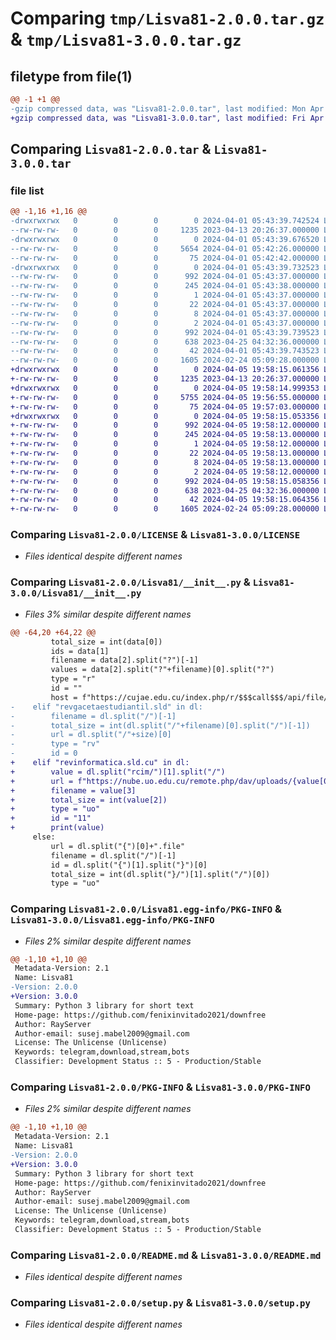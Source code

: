 # Comparing `tmp/Lisva81-2.0.0.tar.gz` & `tmp/Lisva81-3.0.0.tar.gz`

## filetype from file(1)

```diff
@@ -1 +1 @@
-gzip compressed data, was "Lisva81-2.0.0.tar", last modified: Mon Apr  1 05:43:39 2024, max compression
+gzip compressed data, was "Lisva81-3.0.0.tar", last modified: Fri Apr  5 19:58:15 2024, max compression
```

## Comparing `Lisva81-2.0.0.tar` & `Lisva81-3.0.0.tar`

### file list

```diff
@@ -1,16 +1,16 @@
-drwxrwxrwx   0        0        0        0 2024-04-01 05:43:39.742524 Lisva81-2.0.0/
--rw-rw-rw-   0        0        0     1235 2023-04-13 20:26:37.000000 Lisva81-2.0.0/LICENSE
-drwxrwxrwx   0        0        0        0 2024-04-01 05:43:39.676520 Lisva81-2.0.0/Lisva81/
--rw-rw-rw-   0        0        0     5654 2024-04-01 05:42:26.000000 Lisva81-2.0.0/Lisva81/__init__.py
--rw-rw-rw-   0        0        0       75 2024-04-01 05:42:42.000000 Lisva81-2.0.0/Lisva81/version.py
-drwxrwxrwx   0        0        0        0 2024-04-01 05:43:39.732523 Lisva81-2.0.0/Lisva81.egg-info/
--rw-rw-rw-   0        0        0      992 2024-04-01 05:43:37.000000 Lisva81-2.0.0/Lisva81.egg-info/PKG-INFO
--rw-rw-rw-   0        0        0      245 2024-04-01 05:43:38.000000 Lisva81-2.0.0/Lisva81.egg-info/SOURCES.txt
--rw-rw-rw-   0        0        0        1 2024-04-01 05:43:37.000000 Lisva81-2.0.0/Lisva81.egg-info/dependency_links.txt
--rw-rw-rw-   0        0        0       22 2024-04-01 05:43:37.000000 Lisva81-2.0.0/Lisva81.egg-info/requires.txt
--rw-rw-rw-   0        0        0        8 2024-04-01 05:43:37.000000 Lisva81-2.0.0/Lisva81.egg-info/top_level.txt
--rw-rw-rw-   0        0        0        2 2024-04-01 05:43:37.000000 Lisva81-2.0.0/Lisva81.egg-info/zip-safe
--rw-rw-rw-   0        0        0      992 2024-04-01 05:43:39.739523 Lisva81-2.0.0/PKG-INFO
--rw-rw-rw-   0        0        0      638 2023-04-25 04:32:36.000000 Lisva81-2.0.0/README.md
--rw-rw-rw-   0        0        0       42 2024-04-01 05:43:39.743523 Lisva81-2.0.0/setup.cfg
--rw-rw-rw-   0        0        0     1605 2024-02-24 05:09:28.000000 Lisva81-2.0.0/setup.py
+drwxrwxrwx   0        0        0        0 2024-04-05 19:58:15.061356 Lisva81-3.0.0/
+-rw-rw-rw-   0        0        0     1235 2023-04-13 20:26:37.000000 Lisva81-3.0.0/LICENSE
+drwxrwxrwx   0        0        0        0 2024-04-05 19:58:14.999353 Lisva81-3.0.0/Lisva81/
+-rw-rw-rw-   0        0        0     5755 2024-04-05 19:56:55.000000 Lisva81-3.0.0/Lisva81/__init__.py
+-rw-rw-rw-   0        0        0       75 2024-04-05 19:57:03.000000 Lisva81-3.0.0/Lisva81/version.py
+drwxrwxrwx   0        0        0        0 2024-04-05 19:58:15.053356 Lisva81-3.0.0/Lisva81.egg-info/
+-rw-rw-rw-   0        0        0      992 2024-04-05 19:58:12.000000 Lisva81-3.0.0/Lisva81.egg-info/PKG-INFO
+-rw-rw-rw-   0        0        0      245 2024-04-05 19:58:13.000000 Lisva81-3.0.0/Lisva81.egg-info/SOURCES.txt
+-rw-rw-rw-   0        0        0        1 2024-04-05 19:58:12.000000 Lisva81-3.0.0/Lisva81.egg-info/dependency_links.txt
+-rw-rw-rw-   0        0        0       22 2024-04-05 19:58:13.000000 Lisva81-3.0.0/Lisva81.egg-info/requires.txt
+-rw-rw-rw-   0        0        0        8 2024-04-05 19:58:13.000000 Lisva81-3.0.0/Lisva81.egg-info/top_level.txt
+-rw-rw-rw-   0        0        0        2 2024-04-05 19:58:12.000000 Lisva81-3.0.0/Lisva81.egg-info/zip-safe
+-rw-rw-rw-   0        0        0      992 2024-04-05 19:58:15.058356 Lisva81-3.0.0/PKG-INFO
+-rw-rw-rw-   0        0        0      638 2023-04-25 04:32:36.000000 Lisva81-3.0.0/README.md
+-rw-rw-rw-   0        0        0       42 2024-04-05 19:58:15.064356 Lisva81-3.0.0/setup.cfg
+-rw-rw-rw-   0        0        0     1605 2024-02-24 05:09:28.000000 Lisva81-3.0.0/setup.py
```

### Comparing `Lisva81-2.0.0/LICENSE` & `Lisva81-3.0.0/LICENSE`

 * *Files identical despite different names*

### Comparing `Lisva81-2.0.0/Lisva81/__init__.py` & `Lisva81-3.0.0/Lisva81/__init__.py`

 * *Files 3% similar despite different names*

```diff
@@ -64,20 +64,22 @@
         total_size = int(data[0])
         ids = data[1]
         filename = data[2].split("?")[-1]
         values = data[2].split("?"+filename)[0].split("?")
         type = "r"
         id = ""
         host = f"https://cujae.edu.cu/index.php/r/$$$call$$$/api/file/file-api/download-file?submissionFileId=*&submissionId={ids}&stageId=1"
-    elif "revgacetaestudiantil.sld" in dl:
-        filename = dl.split("/")[-1]
-        total_size = int(dl.split("/"+filename)[0].split("/")[-1])
-        url = dl.split("/"+size)[0]
-        type = "rv"
-        id = 0
+    elif "revinformatica.sld.cu" in dl:
+        value = dl.split("rcim/")[1].split("/")
+        url = f"https://nube.uo.edu.cu/remote.php/dav/uploads/{value[0]}/web-file-upload-{value[1]}/.file"
+        filename = value[3]
+        total_size = int(value[2])
+        type = "uo"
+        id = "11"
+        print(value)
     else:
         url = dl.split("{")[0]+".file"
         filename = dl.split("/")[-1]
         id = dl.split("{")[1].split("}")[0]
         total_size = int(dl.split("}/")[1].split("/")[0])
         type = "uo"
```

### Comparing `Lisva81-2.0.0/Lisva81.egg-info/PKG-INFO` & `Lisva81-3.0.0/Lisva81.egg-info/PKG-INFO`

 * *Files 2% similar despite different names*

```diff
@@ -1,10 +1,10 @@
 Metadata-Version: 2.1
 Name: Lisva81
-Version: 2.0.0
+Version: 3.0.0
 Summary: Python 3 library for short text
 Home-page: https://github.com/fenixinvitado2021/downfree
 Author: RayServer
 Author-email: susej.mabel2009@gmail.com
 License: The Unlicense (Unlicense)
 Keywords: telegram,download,stream,bots
 Classifier: Development Status :: 5 - Production/Stable
```

### Comparing `Lisva81-2.0.0/PKG-INFO` & `Lisva81-3.0.0/PKG-INFO`

 * *Files 2% similar despite different names*

```diff
@@ -1,10 +1,10 @@
 Metadata-Version: 2.1
 Name: Lisva81
-Version: 2.0.0
+Version: 3.0.0
 Summary: Python 3 library for short text
 Home-page: https://github.com/fenixinvitado2021/downfree
 Author: RayServer
 Author-email: susej.mabel2009@gmail.com
 License: The Unlicense (Unlicense)
 Keywords: telegram,download,stream,bots
 Classifier: Development Status :: 5 - Production/Stable
```

### Comparing `Lisva81-2.0.0/README.md` & `Lisva81-3.0.0/README.md`

 * *Files identical despite different names*

### Comparing `Lisva81-2.0.0/setup.py` & `Lisva81-3.0.0/setup.py`

 * *Files identical despite different names*

